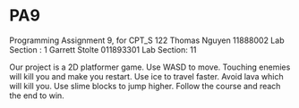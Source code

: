 # PA9
Programming Assignment 9, for CPT_S 122
Thomas Nguyen 11888002 Lab Section : 1
Garrett Stolte 011893301 Lab Section: 11

Our project is a 2D platformer game. Use WASD to move. Touching enemies will kill you and make you restart. Use ice to travel faster. Avoid lava which will kill you. Use slime blocks to jump higher. Follow the course and reach the end to win.
